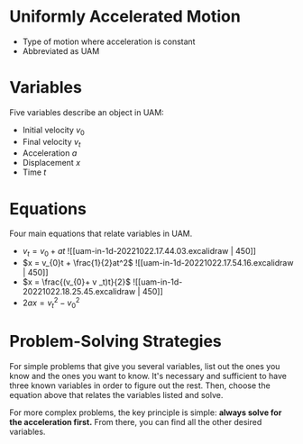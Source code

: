# Uniformly Accelerated Motion

- Type of motion where acceleration is constant
- Abbreviated as UAM

# Variables

Five variables describe an object in UAM:

- Initial velocity $v_0$
- Final velocity $v_t$
- Acceleration $a$
- Displacement $x$
- Time $t$

# Equations

Four main equations that relate variables in UAM.

- $v_{t} = v_{0} + at$
  ![[uam-in-1d-20221022.17.44.03.excalidraw | 450]]
- $x = v_{0}t + \frac{1}{2}at^2$
  ![[uam-in-1d-20221022.17.54.16.excalidraw | 450]]
- $x = \frac{(v_{0}+ v _t)t}{2}$
  ![[uam-in-1d-20221022.18.25.45.excalidraw | 450]]
- $2ax = v_{t}^{2} - v_{0}^2$

# Problem-Solving Strategies

For simple problems that give you several variables, list out the ones you know and the ones you want to know. It's necessary and sufficient to have three known variables in order to figure out the rest. Then, choose the equation above that relates the variables listed and solve.

For more complex problems, the key principle is simple: **always solve for the acceleration first.** From there, you can find all the other desired variables.
